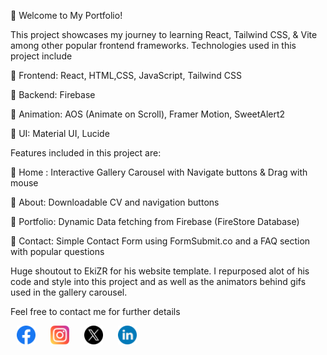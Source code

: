 🚀 Welcome to My Portfolio!

This project showcases my journey to learning React, Tailwind CSS, & Vite among other popular frontend frameworks. Technologies used in this project include 

🔹 Frontend: React, HTML,CSS, JavaScript, Tailwind CSS

🔹 Backend: Firebase

🔹 Animation: AOS (Animate on Scroll), Framer Motion, SweetAlert2

🔹 UI: Material UI, Lucide

Features included in this project are: 

🔹 Home : Interactive Gallery Carousel with Navigate buttons & Drag with mouse

🔹 About: Downloadable CV and navigation buttons

🔹 Portfolio: Dynamic Data fetching from Firebase (FireStore Database) 

🔹 Contact: Simple Contact Form using FormSubmit.co and a FAQ section with popular questions


Huge shoutout to EkiZR for his website template. I repurposed alot of his code and style into this project and as well as the animators behind gifs used in the gallery carousel.

Feel free to contact me for further details

<div align="left">
  <a href="https://www.facebook.com/XxAni10NxX/"><img src="https://github.com/abyss01701/portfolio/blob/main/icons/facebook.png?raw=true" alt="Facebook" width="30px" style="margin: 0 10px;"></a>
  <a href="https://www.instagram.com/incarcerated_abyss/"><img src="https://github.com/abyss01701/portfolio/blob/main/icons/instagram.png?raw=true" alt="Instagram" width="30px" style="margin: 0 10px;"></a>
  <a href="https://x.com/incarcerated_ab"><img src="https://github.com/abyss01701/portfolio/blob/main/icons/twitter.png?raw=true" alt="X (formerly Twitter)" width="30px" style="margin: 0 10px;"></a>
  <a href="https://www.linkedin.com/in/akshat-newal-700021268/"><img src="https://github.com/abyss01701/portfolio/blob/main/icons/linkedin.png?raw=true" alt="LinkedIn" width="30px" style="margin: 0 10px;"></a>
</div>
